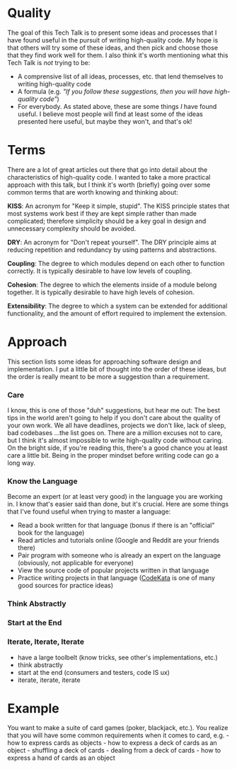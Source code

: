 # Quality

The goal of this Tech Talk is to present some ideas and processes that I have found useful in the pursuit of writing high-quality code. 
My hope is that others will try some of these ideas, and then pick and choose those that they find work well for them. 
I also think it's worth mentioning what this Tech Talk is _not_ trying to be:
* A comprensive list of all ideas, processes, etc. that lend themselves to writing high-quality code
* A formula (e.g. _"If you follow these suggestions, then you will have high-quality code"_)
* For everybody. As stated above, these are some things _I_ have found useful. 
I believe most people will find at least some of the ideas presented here useful, but maybe they won't, and that's ok!


# Terms
There are a lot of great articles out there that go into detail about the characteristics of high-quality code. 
I wanted to take a more practical approach with this talk, but I think it's worth (briefly) going over some common terms that are worth knowing and thinking about: 

**KISS**: An acronym for "Keep it simple, stupid". 
The KISS principle states that most systems work best if they are kept simple rather than made complicated; 
therefore simplicity should be a key goal in design and unnecessary complexity should be avoided.

**DRY**: An acronym for "Don't repeat yourself". 
The DRY principle aims at reducing repetition and redundancy by using patterns and abstractions. 

**Coupling**: The degree to which modules depend on each other to function correctly.
It is typically desirable to have low levels of coupling. 

**Cohesion**: The degree to which the elements inside of a module belong together. 
It is typically desirable to have high levels of cohesion. 

**Extensibility**: The degree to which a system can be extended for additional functionality, and the amount of effort required to implement the extension. 

# Approach 
This section lists some ideas for approaching software design and implementation. 
I put a little bit of thought into the order of these ideas, 
but the order is really meant to be more a suggestion than a requirement.

### Care
I know, this is one of those "duh" suggestions, but hear me out: 
The best tips in the world aren't going to help if you don't care about the quality of your own work. 
We all have deadlines, projects we don't like, lack of sleep, bad codebases ...the list goes on.
There are a million excuses not to care, but I think it's almost impossible to write high-quality code without caring. 
On the bright side, if you're reading this, there's a good chance you at least care a little bit. 
Being in the proper mindset before writing code can go a long way. 

### Know the Language 
Become an expert (or at least very good) in the language you are working in. 
I know that's easier said than done, but it's crucial. 
Here are some things that I've found useful when trying to master a language:
* Read a book written for that language (bonus if there is an "official" book for the language)
* Read articles and tutorials online (Google and Reddit are your friends there)
* Pair program with someone who is already an expert on the language (obviously, not applicable for everyone)
* View the source code of popular projects written in that language
* Practice writing projects in that language ([CodeKata](http://codekata.com/) is one of many good sources for practice ideas)

### Think Abstractly

### Start at the End

### Iterate, Iterate, Iterate
- have a large toolbelt (know tricks, see other's implementations, etc.)
- think abstractly
- start at the end (consumers and testers, code IS ux)
- iterate, iterate, iterate

# Example
You want to make a suite of card games (poker, blackjack, etc.). 
You realize that you will have some common requirements when it comes to card, e.g.
	- how to express cards as objects
	- how to express a deck of cards as an object
	- shuffling a deck of cards
	- dealing from a deck of cards
	- how to express a hand of cards as an object             
